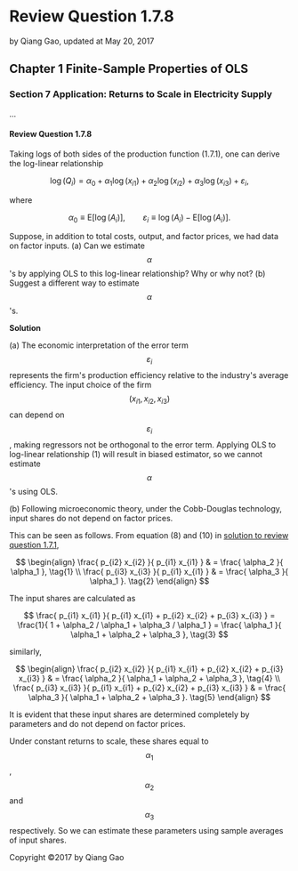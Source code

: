 # Review Question 1.7.8

by Qiang Gao, updated at May 20, 2017

## Chapter 1 Finite-Sample Properties of OLS

### Section 7 Application: Returns to Scale in Electricity Supply

...

#### Review Question 1.7.8

Taking logs of both sides of the production function \(1.7.1\), one can derive the log-linear relationship

$$
\log ( Q_i ) = \alpha_0 + \alpha_1 \log ( x_{i1} ) +
\alpha_2 \log ( x_{i2} ) + \alpha_3 \log ( x_{i3} ) +
\varepsilon_i,
\tag{1}
$$

where

$$
\alpha_0 \equiv \mathrm{E} [ \log ( A_i ) ],
\qquad
\varepsilon_i \equiv \log ( A_i ) - \mathrm{E} [ \log ( A_i ) ].
$$

Suppose, in addition to total costs, output, and factor prices, we had data on factor inputs. \(a\) Can we estimate $$\alpha$$'s by applying OLS to this log-linear relationship? Why or why not? \(b\) Suggest a different way to estimate $$\alpha$$'s.

**Solution**

\(a\) The economic interpretation of the error term $$\varepsilon_i$$ represents the firm's production efficiency relative to the industry's average efficiency. The input choice of the firm $$( x_{i1}, x_{i2}, x_{i3} )$$ can depend on $$\varepsilon_i$$, making regressors not be orthogonal to the error term. Applying OLS to log-linear relationship \(1\) will result in biased estimator, so we cannot estimate $$\alpha$$'s using OLS.

\(b\) Following microeconomic theory, under the Cobb-Douglas technology, input shares do not depend on factor prices.

This can be seen as follows. From equation \(8\) and \(10\) in [solution to review question 1.7.1](1.7.1.md),

$$
\begin{align}
\frac{ p_{i2} x_{i2} }{ p_{i1} x_{i1} } & =
\frac{ \alpha_2 }{ \alpha_1 },
\tag{1}
\\
\frac{ p_{i3} x_{i3} }{ p_{i1} x_{i1} } & =
\frac{ \alpha_3 }{ \alpha_1 }.
\tag{2}
\end{align}
$$

The input shares are calculated as

$$
\frac{ p_{i1} x_{i1} }{ p_{i1} x_{i1} + p_{i2} x_{i2} + p_{i3} x_{i3} } =
\frac{1}{ 1 + \alpha_2 / \alpha_1 + \alpha_3 / \alpha_1 } =
\frac{ \alpha_1 }{ \alpha_1 + \alpha_2 + \alpha_3 },
\tag{3}
$$

similarly,

$$
\begin{align}
\frac{ p_{i2} x_{i2} }{ p_{i1} x_{i1} + p_{i2} x_{i2} + p_{i3} x_{i3} } & =
\frac{ \alpha_2 }{ \alpha_1 + \alpha_2 + \alpha_3 },
\tag{4}
\\
\frac{ p_{i3} x_{i3} }{ p_{i1} x_{i1} + p_{i2} x_{i2} + p_{i3} x_{i3} } & =
\frac{ \alpha_3 }{ \alpha_1 + \alpha_2 + \alpha_3 }.
\tag{5}
\end{align}
$$

It is evident that these input shares are determined completely by parameters and do not depend on factor prices.

Under constant returns to scale, these shares equal to $$\alpha_1$$, $$\alpha_2$$ and $$\alpha_3$$ respectively. So we can estimate these parameters using sample averages of input shares.

Copyright ©2017 by Qiang Gao

